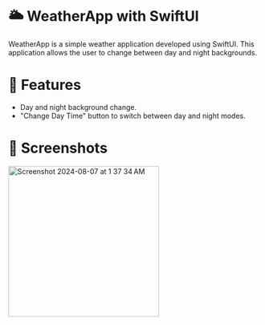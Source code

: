 # 🌥️ WeatherApp with SwiftUI
WeatherApp is a simple weather application developed using SwiftUI. 
This application allows the user to change between day and night backgrounds.

# 📍 Features
- Day and night background change.
- "Change Day Time" button to switch between day and night modes.

# 📸 Screenshots

<img width="300" alt="Screenshot 2024-08-07 at 1 37 34 AM" src="https://github.com/user-attachments/assets/7a1a9624-90ba-4583-9991-ca9e170d389b"  >
